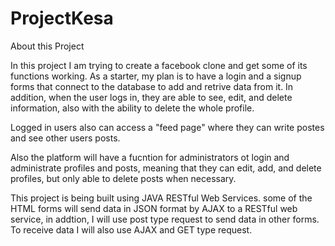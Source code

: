 # ProjectKesa

About this Project 

In this project I am trying to create a facebook clone and get some of its functions working. As a starter, my plan is to have a login and a signup forms that connect to the database to add and retrive data from it. In addition, when the user logs in, they are able to see, edit, and delete information, also with the ability to delete the whole profile. 

Logged in users also can access a "feed page" where they can write postes and see other users posts. 

Also the platform will have a fucntion for administrators ot login and administrate profiles and posts, meaning that they can edit, add, and delete profiles, but only able to delete posts when necessary. 

This project is being built using JAVA RESTful Web Services. some of the HTML forms will send data in JSON format by AJAX to a RESTful web service, in addtion, I will use post type request to send data in other forms. To receive data I will also use AJAX and GET type request. 
